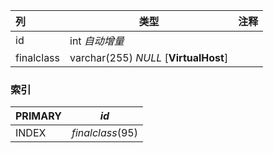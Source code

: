 | 列         | 类型                                  | 注释 |
| :--------- | ------------------------------------- | ---- |
| id         | int *自动增量*                        |      |
| finalclass | varchar(255) *NULL* [**VirtualHost**] |      |

### 索引

| PRIMARY | *id*             |
| :------ | ---------------- |
| INDEX   | *finalclass*(95) |